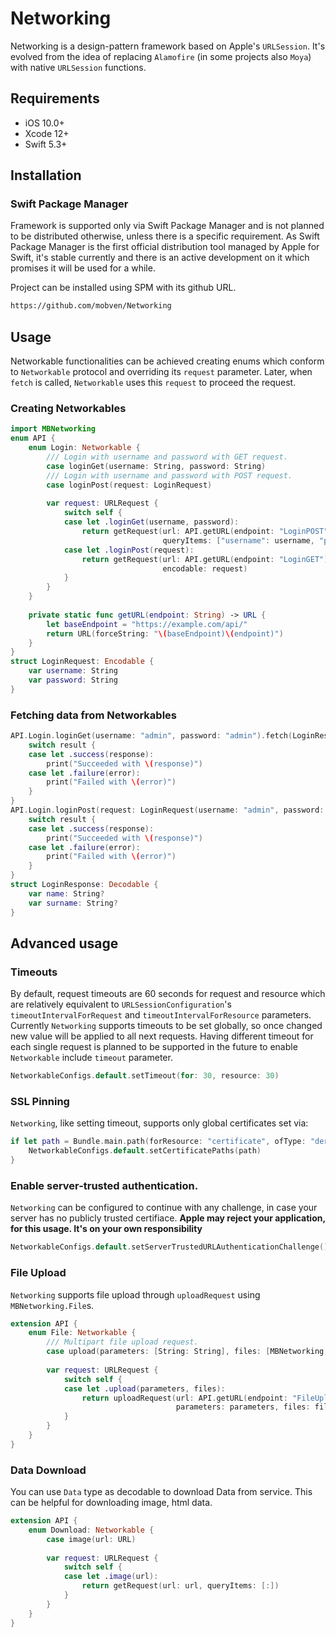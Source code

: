 # Networking

Networking is a design-pattern framework based on Apple's `URLSession`. It's evolved from the idea of replacing `Alamofire` (in some projects also `Moya`) with native `URLSession` functions.

## Requirements

- iOS 10.0+
- Xcode 12+
- Swift 5.3+

## Installation

### Swift Package Manager
Framework is supported only via Swift Package Manager and is not planned to be distributed otherwise, unless there is a specific requirement. As Swift Package Manager is the first official distribution tool managed by Apple for Swift, it's stable currently and there is an active development on it which promises it will be used for a while.

Project can be installed using SPM with its github URL.
```bash
https://github.com/mobven/Networking
```

## Usage
Networkable functionalities can be achieved creating enums which conform to `Networkable` protocol and overriding its `request` parameter. Later, when `fetch` is called,  `Networkable` uses this `request` to proceed the request.  

### Creating Networkables
```swift
import MBNetworking
enum API {
    enum Login: Networkable {
        /// Login with username and password with GET request.
        case loginGet(username: String, password: String)
        /// Login with username and password with POST request.
        case loginPost(request: LoginRequest)
        
        var request: URLRequest {
            switch self {
            case let .loginGet(username, password):
                return getRequest(url: API.getURL(endpoint: "LoginPOST"),
                                  queryItems: ["username": username, "password": password])
            case let .loginPost(request):
                return getRequest(url: API.getURL(endpoint: "LoginGET"),
                                  encodable: request)
            }
        }
    }
    
    private static func getURL(endpoint: String) -> URL {
        let baseEndpoint = "https://example.com/api/"
        return URL(forceString: "\(baseEndpoint)\(endpoint)")
    }
}
struct LoginRequest: Encodable {
    var username: String
    var password: String
}
```

### Fetching data from Networkables 
```swift
API.Login.loginGet(username: "admin", password: "admin").fetch(LoginResponse.self) { result in
    switch result {
    case let .success(response):
        print("Succeeded with \(response)")
    case let .failure(error):
        print("Failed with \(error)")
    }
}
API.Login.loginPost(request: LoginRequest(username: "admin", password: "admin")).fetch(LoginResponse.self) { result in
    switch result {
    case let .success(response):
        print("Succeeded with \(response)")
    case let .failure(error):
        print("Failed with \(error)")
    }
}
struct LoginResponse: Decodable {
    var name: String?
    var surname: String?
}
```

## Advanced usage
### Timeouts
By default, request timeouts are 60 seconds for request and resource which are relatively equivalent to `URLSessionConfiguration`'s `timeoutIntervalForRequest` and `timeoutIntervalForResource` parameters. Currently `Networking` supports timeouts to be set globally, so once changed new value will be applied to all next requests. Having different timeout for each single request is planned to be supported in the future to enable `Networkable` include `timeout` parameter.
```swift
NetworkableConfigs.default.setTimeout(for: 30, resource: 30)
```

### SSL Pinning
`Networking`, like setting timeout, supports only global certificates set via:
```swift
if let path = Bundle.main.path(forResource: "certificate", ofType: "der") {
    NetworkableConfigs.default.setCertificatePaths(path)
}
```

### Enable server-trusted authentication.
`Networking` can be configured to continue with any challenge, in case your server has no publicly trusted certifiace.
**Apple may reject your application, for this usage. It's on your own responsibility**
```swift
NetworkableConfigs.default.setServerTrustedURLAuthenticationChallenge()
```

### File Upload
`Networking` supports file upload through `uploadRequest` using `MBNetworking.File`s.
```swift
extension API {
    enum File: Networkable {
        /// Multipart file upload request.
        case upload(parameters: [String: String], files: [MBNetworking.File])
        
        var request: URLRequest {
            switch self {
            case let .upload(parameters, files):
                return uploadRequest(url: API.getURL(endpoint: "FileUpload"),
                                     parameters: parameters, files: files)
            }
        }
    }
}
```

### Data Download
You can use `Data` type as decodable to download Data from service. This can be helpful for downloading image, html data.
```swift
extension API {
    enum Download: Networkable {
        case image(url: URL)
        
        var request: URLRequest {
            switch self {
            case let .image(url):
                return getRequest(url: url, queryItems: [:])
            }
        }
    }
}
```
